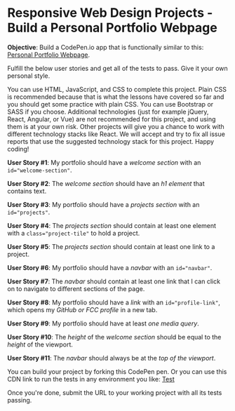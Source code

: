 # Responsive Web Design Projects - Build a Personal Portfolio Webpage

**Objective**: Build a CodePen.io app that is functionally similar to this: [Personal Portfolio Webpage](https://codepen.io/freeCodeCamp/full/zNBOYG).

Fulfill the below user stories and get all of the tests to pass. Give it your own personal style.

You can use HTML, JavaScript, and CSS to complete this project. Plain CSS is recommended because that is what the lessons have covered so far and you should get some practice with plain CSS. You can use Bootstrap or SASS if you choose. Additional technologies (just for example jQuery, React, Angular, or Vue) are not recommended for this project, and using them is at your own risk. Other projects will give you a chance to work with different technology stacks like React. We will accept and try to fix all issue reports that use the suggested technology stack for this project. Happy coding!

**User Story #1**: My portfolio should have a _welcome section_ with an `id="welcome-section"`.

**User Story #2**: The _welcome section_ should have an _h1 element_ that contains text.

**User Story #3**: My portfolio should have a _projects section_ with an `id="projects"`.

**User Story #4**: The _projects section_ should contain at least one element with a `class="project-tile"` to hold a project.

**User Story #5**: The _projects section_ should contain at least one link to a project.

**User Story #6**: My portfolio should have a _navbar_ with an `id="navbar"`.

**User Story #7**: The _navbar_ should contain at least one link that I can click on to navigate to different sections of the page.

**User Story #8**: My portfolio should have a _link_ with an `id="profile-link"`, which opens my _GitHub or FCC profile_ in a new tab.

**User Story #9**: My portfolio should have at least _one media query_.

**User Story #10**: The _height_ of the _welcome section_ should be equal to the _height_ of the viewport.

**User Story #11**: The _navbar_ should always be at the _top of the viewport_.

You can build your project by forking this CodePen pen. Or you can use this CDN link to run the tests in any environment you like: [Test](https://cdn.freecodecamp.org/testable-projects-fcc/v1/bundle.js)

Once you're done, submit the URL to your working project with all its tests passing.
